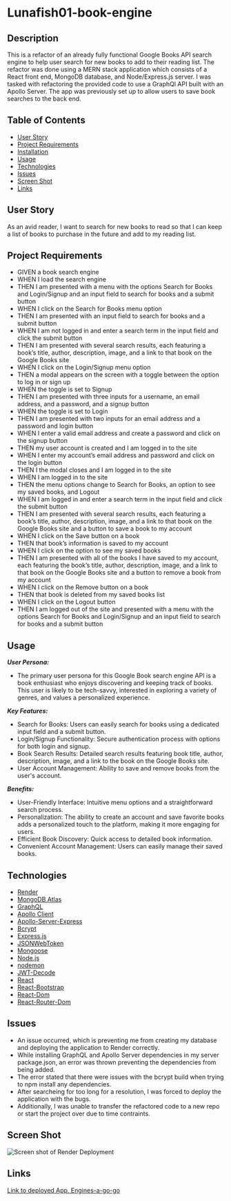 # Lunafish01-book-engine

## Description

This is a refactor of an already fully functional Google Books API search engine to help user search for new books to add to their reading list. The refactor was done using a MERN stack application which consists of a React front end, MongoDB database, and Node/Express.js server. I was tasked with refactoring the provided code to use a GraphQl API built with an Apollo Server. The app was previously set up to allow users to save book searches to the back end.

## Table of Contents

- [User Story](#user-story)
- [Project Requirements](#project-requirements)
- [Installation](#installation)
- [Usage](#usage)
- [Technologies](#technologies)
- [Issues](#issues)
- [Screen Shot](#screen-shot)
- [Links](#links)

## User Story

As an avid reader, I want to search for new books to read so that I can keep a list of books to purchase in the future and add to my reading list.

## Project Requirements

* GIVEN a book search engine
* WHEN I load the search engine
* THEN I am presented with a menu with the options Search for Books and Login/Signup and an input field to search for books and a submit button
* WHEN I click on the Search for Books menu option
* THEN I am presented with an input field to search for books and a submit button
* WHEN I am not logged in and enter a search term in the input field and click the submit button
* THEN I am presented with several search results, each featuring a book’s title, author, description, image, and a link to that book on the Google Books site
* WHEN I click on the Login/Signup menu option
* THEN a modal appears on the screen with a toggle between the option to log in or sign up
* WHEN the toggle is set to Signup
* THEN I am presented with three inputs for a username, an email address, and a password, and a signup button
* WHEN the toggle is set to Login
* THEN I am presented with two inputs for an email address and a password and login button
* WHEN I enter a valid email address and create a password and click on the signup button
* THEN my user account is created and I am logged in to the site
* WHEN I enter my account’s email address and password and click on the login button
* THEN I the modal closes and I am logged in to the site
* WHEN I am logged in to the site
* THEN the menu options change to Search for Books, an option to see my saved books, and Logout
* WHEN I am logged in and enter a search term in the input field and click the submit button
* THEN I am presented with several search results, each featuring a book’s title, author, description, image, and a link to that book on the Google Books site and a button to save a book to my account
* WHEN I click on the Save button on a book
* THEN that book’s information is saved to my account
* WHEN I click on the option to see my saved books
* THEN I am presented with all of the books I have saved to my account, each featuring the book’s title, author, description, image, and a link to that book on the Google Books site and a button to remove a book from my account
* WHEN I click on the Remove button on a book
* THEN that book is deleted from my saved books list
* WHEN I click on the Logout button
* THEN I am logged out of the site and presented with a menu with the options Search for Books and Login/Signup and an input field to search for books and a submit button

## Usage

**_User Persona:_**
- The primary user persona for this Google Book search engine API is a book enthusiast who enjoys discovering and keeping track of books. This user is likely to be tech-savvy, interested in exploring a variety of genres, and values a personalized experience.

**_Key Features:_**

- Search for Books: Users can easily search for books using a dedicated input field and a submit button.
- Login/Signup Functionality: Secure authentication process with options for both login and signup.
- Book Search Results: Detailed search results featuring book title, author, description, image, and a link to the book on the Google Books site.
- User Account Management: Ability to save and remove books from the user's account.

**_Benefits:_**

- User-Friendly Interface: Intuitive menu options and a straightforward search process.
- Personalization: The ability to create an account and save favorite books adds a personalized touch to the platform, making it more engaging for users.
- Efficient Book Discovery: Quick access to detailed book information.
- Convenient Account Management: Users can easily manage their saved books.

## Technologies
- [Render](https://docs.render.com/web-services)
- [MongoDB Atlas](https://www.mongodb.com/cloud/atlas)
- [GraphQL](https://www.npmjs.com/package/graphql)
- [Apollo Client](https://www.npmjs.com/package/stripe)
- [Apollo-Server-Express](https://www.npmjs.com/package/apollo-server-express)
- [Bcrypt](https://www.npmjs.com/package/bcrypt)
- [Express.js](https://www.npmjs.com/package/express)
- [JSONWebToken](https://www.npmjs.com/package/jsonwebtoken)
- [Mongoose](https://www.npmjs.com/package/mongoose)
- [Node.js](https://nodejs.org/en/)
- [nodemon](https://www.npmjs.com/package/nodemon)
- [JWT-Decode](https://www.npmjs.com/package/jwt-decode)
- [React](https://www.npmjs.com/package/react)
- [React-Bootstrap](https://www.npmjs.com/package/react-bootstrap)
- [React-Dom](https://www.npmjs.com/package/react-dom)
- [React-Router-Dom](https://www.npmjs.com/package/react-router-dom)

## Issues
- An issue occurred, which is preventing me from creating my database and deploying the application to Render correctly. 
- While installing GraphQL and Apollo Server dependencies in my server package.json, an error was thrown preventing the dependencies from being added.
- The error stated that there were issues with the bcrypt build when trying to npm install any dependencies.
- After searcheing for too long for a resolution, I was forced to deploy the application with the bugs.
- Additionally, I was unable to transfer the refactored code to a new repo or start the project over due to time contraints. 

## Screen Shot
![Screen shot of Render Deployment](<Screenshot 2024-02-01 at 3.23.50 AM.png>)

## Links
[Link to deployed App, Engines-a-go-go](https://engines-a-go-go.onrender.com)

